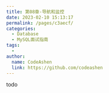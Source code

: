 ```yaml
---
title: 第08章-导航和监控
date: 2023-02-10 15:13:17
permalink: /pages/c3aecf/
categories:
  - Database
  - MySQL面试指南
tags:
  - 
author: 
  name: CodeAshen
  link: https://github.com/codeashen
---
```

todo